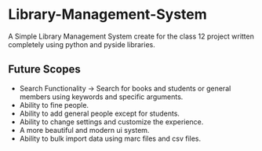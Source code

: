 # Library-Management-System
A Simple Library Management System create for the class 12 project written completely using python and pyside libraries.

## Future Scopes
- Search Functionality -> Search for books and students or general members using keywords and specific arguments.
- Ability to fine people.
- Ability to add general people except for students.
- Ability to change settings and customize the experience.
- A more beautiful and modern ui system.
- Ability to bulk import data using marc files and csv files.
